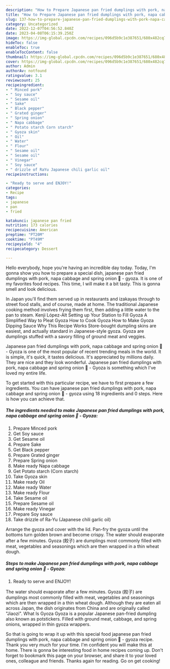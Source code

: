 ```yaml
---
description: "How to Prepare Japanese pan fried dumplings with pork, napa cabbage and spring onion 🥟 - Gyoza yang Very Delicious"
title: "How to Prepare Japanese pan fried dumplings with pork, napa cabbage and spring onion 🥟 - Gyoza yang Very Delicious"
slug: 137-how-to-prepare-japanese-pan-fried-dumplings-with-pork-napa-cabbage-and-spring-onion-gyoza-yang-very-delicious
category: Uncategorized
date: 2022-12-07T04:56:52.840Z
date: 2023-04-08T06:15:39.250Z
image: https://img-global.cpcdn.com/recipes/096d5b9c1e387651/680x482cq70/japanese-pan-fried-dumplings-with-pork-napa-cabbage-and-spring-onion-gyoza-recipe-main-photo.jpg
hideToc: false
enableToc: true
enableTocContent: false
thumbnail: https://img-global.cpcdn.com/recipes/096d5b9c1e387651/680x482cq70/japanese-pan-fried-dumplings-with-pork-napa-cabbage-and-spring-onion-gyoza-recipe-main-photo.jpg
cover: https://img-global.cpcdn.com/recipes/096d5b9c1e387651/680x482cq70/japanese-pan-fried-dumplings-with-pork-napa-cabbage-and-spring-onion-gyoza-recipe-main-photo.jpg
author: Admin
authorAv: notfound
ratingvalue: 3.1
reviewcount: 25
recipeingredient:
- " Minced pork"
- " Soy sauce"
- " Sesame oil"
- " Sake"
- " Black pepper"
- " Grated ginger"
- " Spring onion"
- " Napa cabbage"
- " Potato starch Corn starch"
- " Gyoza skin"
- " Oil"
- " Water"
- " Flour"
- " Sesame oil"
- " Sesame oil"
- " Vinegar"
- " Soy sauce"
- " drizzle of RaYu Japanese chili garlic oil"
recipeinstructions:

- "Ready to serve and ENJOY!"
categories:
- Recipe
tags:
- japanese
- pan
- fried

katakunci: japanese pan fried 
nutrition: 173 calories
recipecuisine: American
preptime: "PT20M"
cooktime: "PT49M"
recipeyield: "4"
recipecategory: Dessert

---
```



Hello everybody, hope you're having an incredible day today. Today, I'm gonna show you how to prepare a special dish, japanese pan fried dumplings with pork, napa cabbage and spring onion 🥟 - gyoza. It is one of my favorites food recipes. This time, I will make it a bit tasty. This is gonna smell and look delicious.

In Japan you&#39;ll find them served up in restaurants and izakayas through to street food stalls, and of course, made at home. The traditional Japanese cooking method involves frying them first, then adding a little water to the pan to steam. Kenji López-Alt Setting up Your Station to Fill Gyoza A Simplified Way to Pleat Gyoza How to Cook Gyoza How to Make Gyoza Dipping Sauce Why This Recipe Works Store-bought dumpling skins are easiest, and actually standard in Japanese-style gyoza. Gyoza are dumplings stuffed with a savory filling of ground meat and veggies.

Japanese pan fried dumplings with pork, napa cabbage and spring onion 🥟 - Gyoza is one of the most popular of recent trending meals in the world. It is simple, it's quick, it tastes delicious. It's appreciated by millions daily. They are nice and they look wonderful. Japanese pan fried dumplings with pork, napa cabbage and spring onion 🥟 - Gyoza is something which I've loved my entire life.


To get started with this particular recipe, we have to first prepare a few ingredients. You can have japanese pan fried dumplings with pork, napa cabbage and spring onion 🥟 - gyoza using 18 ingredients and 0 steps. Here is how you can achieve that.

<!--inarticleads1-->

##### The ingredients needed to make Japanese pan fried dumplings with pork, napa cabbage and spring onion 🥟 - Gyoza:

1. Prepare  Minced pork
1. Get  Soy sauce
1. Get  Sesame oil
1. Prepare  Sake
1. Get  Black pepper
1. Prepare  Grated ginger
1. Prepare  Spring onion
1. Make ready  Napa cabbage
1. Get  Potato starch (Corn starch)
1. Take  Gyoza skin
1. Make ready  Oil
1. Make ready  Water
1. Make ready  Flour
1. Take  Sesame oil
1. Prepare  Sesame oil
1. Make ready  Vinegar
1. Prepare  Soy sauce
1. Take  drizzle of Ra-Yu (Japanese chili garlic oil)


Arrange the gyoza and cover with the lid. Pan-fry the gyoza until the bottoms turn golden brown and become crispy. The water should evaporate after a few minutes. Gyoza (餃子) are dumplings most commonly filled with meat, vegetables and seasonings which are then wrapped in a thin wheat dough. 

<!--inarticleads2-->

##### Steps to make Japanese pan fried dumplings with pork, napa cabbage and spring onion 🥟 - Gyoza:


1. Ready to serve and ENJOY!

The water should evaporate after a few minutes. Gyoza (餃子) are dumplings most commonly filled with meat, vegetables and seasonings which are then wrapped in a thin wheat dough. Although they are eaten all across Japan, the dish originates from China and are originally called &#34;Jiaozi&#34;. What Is Gyoza Gyoza is a popular Japanese pan-fried dumpling also known as potstickers. Filled with ground meat, cabbage, and spring onions, wrapped in thin gyoza wrappers. 

So that is going to wrap it up with this special food japanese pan fried dumplings with pork, napa cabbage and spring onion 🥟 - gyoza recipe. Thank you very much for your time. I'm confident you will make this at home. There is gonna be interesting food in home recipes coming up. Don't forget to bookmark this page on your browser, and share it to your loved ones, colleague and friends. Thanks again for reading. Go on get cooking!
